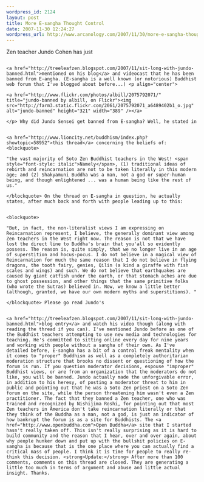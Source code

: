 ```yaml
--- 
wordpress_id: 2124
layout: post
title: More E-sangha Thought Control
date: 2007-11-30 12:24:27
wordpress_url: http://www.arcanology.com/2007/11/30/more-e-sangha-thought-control/
---
```

Zen teacher Jundo Cohen has just 
                                                                                                                                                                                                                                                                                                                                                                                                                                                                                                                                                                                                                                                                                                                                                                                                                                                                                        
                                                                                                                                                                                                                                                                                                                                                                                                                                                                                                                                                                                                                                                                                                                                                                                                                                                                                        <a href="http://treeleafzen.blogspot.com/2007/11/sit-long-with-jundo-banned.html">mentioned on his blog</a> and videocast that he has been banned from E-angha. (E-sangha is a well known (or notorious) Buddhist web forum that I've blogged about before...) <p align="center">
                                                                                                                                                                                                                                                                                                                                                                                                                                                                                                                                                                                                                                                                                                                                                                                                                                                                                          <a href="http://www.flickr.com/photos/albill/2075792071/" title="jundo-banned by albill, on Flickr"><img src="http://farm3.static.flickr.com/2061/2075792071_a6489402b1_o.jpg" alt="jundo-banned" height="321" width="389" /></a>
                                                                                                                                                                                                                                                                                                                                                                                                                                                                                                                                                                                                                                                                                                                                                                                                                                                                                        </p> Why did Jundo Sensei get banned from E-sangha? Well, he stated in 
                                                                                                                                                                                                                                                                                                                                                                                                                                                                                                                                                                                                                                                                                                                                                                                                                                                                                        
                                                                                                                                                                                                                                                                                                                                                                                                                                                                                                                                                                                                                                                                                                                                                                                                                                                                                        <a href="http://www.lioncity.net/buddhism/index.php?showtopic=58952">this thread</a> concerning the beliefs of: <blockquote>
                                                                                                                                                                                                                                                                                                                                                                                                                                                                                                                                                                                                                                                                                                                                                                                                                                                                                          "the vast majority of Soto Zen Buddhist teachers in the West! <span style="font-style: italic">Namely</span>, (1) traditional ideas of rebirth and reincarnation are not to be taken literally in this modern age; and (2) Shakyamuni Buddha was a man, not a god or super-human being, and though enlightened ... was a human being like the rest of us."
                                                                                                                                                                                                                                                                                                                                                                                                                                                                                                                                                                                                                                                                                                                                                                                                                                                                                        </blockquote> On the thread on E-sangha in question, he actually states, after much back and forth with people leading up to this: 
                                                                                                                                                                                                                                                                                                                                                                                                                                                                                                                                                                                                                                                                                                                                                                                                                                                                                        
                                                                                                                                                                                                                                                                                                                                                                                                                                                                                                                                                                                                                                                                                                                                                                                                                                                                                        <blockquote>
                                                                                                                                                                                                                                                                                                                                                                                                                                                                                                                                                                                                                                                                                                                                                                                                                                                                                          "But, in fact, the non-literalist views I am expressing on Reincarnation represent, I believe, the generally dominant view among Zen teachers in the West right now. The reason is not that we have lost the direct line to Buddha's brain that you'all so evidently possess. The reason is, quite simply, that we no longer live in an age of superstition and hocus-pocus. I do not believe in a magical view of Reincarnation for much the same reason that I do not believe in flying dragons, the tooth fairy, genies, Qilin (a kind a giraffe with fish scales and wings) and such. We do not believe that earthquakes are caused by giant catfish under the earth, or that stomach aches are due to ghost possession, and other things that the same primitive folks (who wrote the Sutras) believed in. Now, we know a little better (although, granted, we have our own modern myths and superstitions). "
                                                                                                                                                                                                                                                                                                                                                                                                                                                                                                                                                                                                                                                                                                                                                                                                                                                                                        </blockquote> Please go read Jundo's 
                                                                                                                                                                                                                                                                                                                                                                                                                                                                                                                                                                                                                                                                                                                                                                                                                                                                                        
                                                                                                                                                                                                                                                                                                                                                                                                                                                                                                                                                                                                                                                                                                                                                                                                                                                                                        <a href="http://treeleafzen.blogspot.com/2007/11/sit-long-with-jundo-banned.html">blog entry</a> and watch his video though (along with reading the thread if you can). I've mentioned Jundo before as one of the Buddhist teachers attempting to use new media and technologies for teaching. He's committed to sitting online every day for nine years and working with people without a sangha of their own. As I've detailed before, E-sangha has a bit of a control freak mentality when it comes to "proper" Buddhism as well as a completely authoritarian moderation structure that brooks no dissent or questioning of how the forum is run. If you question moderator decisions, espouse "improper" Buddhist views, or are from an organization that the moderators do not like, you will be banned. Jundo actually made the unforgivable error, in addition to his heresy, of posting a moderator threat to him in public and pointing out that he was a Soto Zen priest on a Soto Zen forum on the site, while the person threatening him wasn't even a Zen practitioner. The fact that they banned a Zen teacher, one who was trained and recognized by Nishijima Roshi, for pointing out that most Zen teachers in America don't take reincarnation literally or that they think of the Buddha as a man, not a god, is just an indicator of how bankrupt the forum is as a site for Buddhists. The <a href="http://www.openbuddha.com">Open Buddha</a> site that I started hasn't really taken off. This isn't really surprising as it is hard to build community and the reason that I hear, over and over again, about why people hunker down and put up with the bullshit policies on E-sangha is because that is the one place where you can actually find a critical mass of people. I think it is time for people to really re-think this decision. <strong>Update:</strong> After more than 100 comments, comments on this thread are closed. They are generating a little too much in terms of argument and abuse and little actual insight. Thanks.
